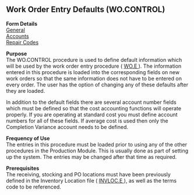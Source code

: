 ##  Work Order Entry Defaults (WO.CONTROL)

<PageHeader />

**Form Details**  
[ General ](WO-CONTROL-1/README.md)   
[ Accounts ](WO-CONTROL-2/README.md)   
[ Repair Codes ](WO-CONTROL-3/README.md)   

**Purpose**  
The WO.CONTROL procedure is used to define default information which will be used by the work order entry procedure ( [ WO.E ](WO-E/README.md) ). The information entered in this procedure is loaded into the corresponding fields on new work orders so that the same information does not have to be entered on every order. The user has the option of changing any of these defaults after they are loaded.   
  
In addition to the default fields there are several account number fields
which must be defined so that the cost accounting functions will operate
properly. If you are operating at standard cost you must define account
numbers for all of these fields. If average cost is used then only the
Completion Variance account needs to be defined.

**Frequency of Use**  
The entries in this procedure must be loaded prior to using any of the other
procedures in the Production Module. This is usually done as part of setting
up the system. The entries may be changed after that time as required.

**Prerequisites**  
The receiving, stocking and PO locations must have been previously defined in the Inventory Location file ( [ INVLOC.E ](../../../../../../../../../../rover/AP-OVERVIEW/AP-ENTRY/AP-E/CHECKS-E/AP-CONTROL/INVLOC-E) ), as well as the terms code to be referenced. 

<badge text= "Version 8.10.57" vertical="middle" />

<PageFooter />